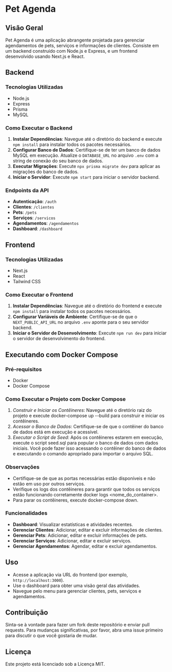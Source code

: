 # Pet Agenda

## Visão Geral

Pet Agenda é uma aplicação abrangente projetada para gerenciar agendamentos de pets, serviços e informações de clientes. Consiste em um backend construído com Node.js e Express, e um frontend desenvolvido usando Next.js e React.

## Backend

### Tecnologias Utilizadas
- Node.js
- Express
- Prisma
- MySQL

### Como Executar o Backend
1. **Instalar Dependências**: Navegue até o diretório do backend e execute `npm install` para instalar todos os pacotes necessários.
2. **Configurar Banco de Dados**: Certifique-se de ter um banco de dados MySQL em execução. Atualize o `DATABASE_URL` no arquivo `.env` com a string de conexão do seu banco de dados.
3. **Executar Migrações**: Execute `npx prisma migrate dev` para aplicar as migrações do banco de dados.
4. **Iniciar o Servidor**: Execute `npm start` para iniciar o servidor backend.

### Endpoints da API
- **Autenticação**: `/auth`
- **Clientes**: `/clientes`
- **Pets**: `/pets`
- **Serviços**: `/servicos`
- **Agendamentos**: `/agendamentos`
- **Dashboard**: `/dashboard`

## Frontend

### Tecnologias Utilizadas
- Next.js
- React
- Tailwind CSS

### Como Executar o Frontend
1. **Instalar Dependências**: Navegue até o diretório do frontend e execute `npm install` para instalar todos os pacotes necessários.
2. **Configurar Variáveis de Ambiente**: Certifique-se de que o `NEXT_PUBLIC_API_URL` no arquivo `.env` aponte para o seu servidor backend.
3. **Iniciar o Servidor de Desenvolvimento**: Execute `npm run dev` para iniciar o servidor de desenvolvimento do frontend.

 ## Executando com Docker Compose

### Pré-requisitos
- Docker
- Docker Compose

### Como Executar o Projeto com Docker Compose
1. *Construir e Iniciar os Contêineres*: Navegue até o diretório raiz do projeto e execute docker-compose up --build para construir e iniciar os contêineres.
2. *Acessar o Banco de Dados*: Certifique-se de que o contêiner do banco de dados está em execução e acessível.
3. *Executar o Script de Seed*: Após os contêineres estarem em execução, execute o script seed.sql para popular o banco de dados com dados iniciais. Você pode fazer isso acessando o contêiner do banco de dados e executando o comando apropriado para importar o arquivo SQL.

### Observações
- Certifique-se de que as portas necessárias estão disponíveis e não estão em uso por outros serviços.
- Verifique os logs dos contêineres para garantir que todos os serviços estão funcionando corretamente docker logs <nome_do_container>.
- Para parar os contêineres, execute docker-compose down.

### Funcionalidades
- **Dashboard**: Visualizar estatísticas e atividades recentes.
- **Gerenciar Clientes**: Adicionar, editar e excluir informações de clientes.
- **Gerenciar Pets**: Adicionar, editar e excluir informações de pets.
- **Gerenciar Serviços**: Adicionar, editar e excluir serviços.
- **Gerenciar Agendamentos**: Agendar, editar e excluir agendamentos.

## Uso
- Acesse a aplicação via URL do frontend (por exemplo, `http://localhost:3000`).
- Use o dashboard para obter uma visão geral das atividades.
- Navegue pelo menu para gerenciar clientes, pets, serviços e agendamentos.

## Contribuição
Sinta-se à vontade para fazer um fork deste repositório e enviar pull requests. Para mudanças significativas, por favor, abra uma issue primeiro para discutir o que você gostaria de mudar.

## Licença
Este projeto está licenciado sob a Licença MIT. 

